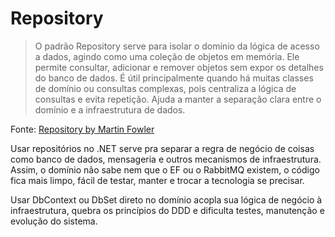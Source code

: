 # Repository

> O padrão Repository serve para isolar o domínio da lógica de acesso a dados, agindo como uma coleção de objetos em memória. Ele permite consultar, adicionar e remover objetos sem expor os detalhes do banco de dados. É útil principalmente quando há muitas classes de domínio ou consultas complexas, pois centraliza a lógica de consultas e evita repetição. Ajuda a manter a separação clara entre o domínio e a infraestrutura de dados.

Fonte: [Repository by Martin Fowler](https://martinfowler.com/eaaCatalog/repository.html)

Usar repositórios no .NET serve pra separar a regra de negócio de coisas como banco de dados, mensageria e outros mecanismos de infraestrutura. Assim, o domínio não sabe nem que o EF ou o RabbitMQ existem, o código fica mais limpo, fácil de testar, manter e trocar a tecnologia se precisar.

Usar DbContext ou DbSet direto no domínio acopla sua lógica de negócio à infraestrutura, quebra os princípios do DDD e dificulta testes, manutenção e evolução do sistema.

```csharp
```